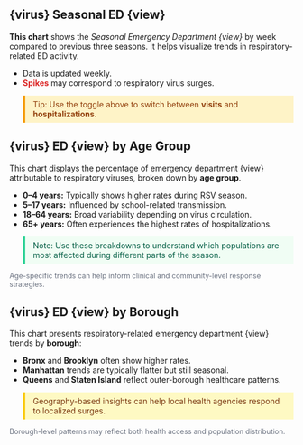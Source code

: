 ## {virus} Seasonal ED {view}

<p><strong>This chart</strong> shows the <em>Seasonal Emergency Department {view}</em> by week compared to previous three seasons. It helps visualize trends in respiratory-related ED activity.</p>

<ul>
  <li>Data is updated weekly.</li>
  <li><span style="color:#DC2626;"><strong>Spikes</strong></span> may correspond to respiratory virus surges.</li>
</ul>

<blockquote style="background:#fef3c7; border-left:4px solid #f59e0b; padding:0.5em 1em; color:#92400e;">
  Tip: Use the toggle above to switch between <strong>visits</strong> and <strong>hospitalizations</strong>.
</blockquote>



## {virus} ED {view} by Age Group

<p>This chart displays the percentage of emergency department {view} attributable to respiratory viruses, broken down by <strong>age group</strong>.</p>

<ul>
  <li><strong>0–4 years:</strong> Typically shows higher rates during RSV season.</li>
  <li><strong>5–17 years:</strong> Influenced by school-related transmission.</li>
  <li><strong>18–64 years:</strong> Broad variability depending on virus circulation.</li>
  <li><strong>65+ years:</strong> Often experiences the highest rates of hospitalizations.</li>
</ul>

<blockquote style="background:#f0fdf4; border-left:4px solid #34d399; padding:0.5em 1em; color:#065f46;">
  Note: Use these breakdowns to understand which populations are most affected during different parts of the season.
</blockquote>

<p style="font-size: 0.9em; color: #6b7280;">
  Age-specific trends can help inform clinical and community-level response strategies.
</p>


## {virus} ED {view} by Borough

<p>This chart presents respiratory-related emergency department {view} trends by <strong>borough</strong>:</p>

<ul>
  <li><strong>Bronx</strong> and <strong>Brooklyn</strong> often show higher rates.</li>
  <li><strong>Manhattan</strong> trends are typically flatter but still seasonal.</li>
  <li><strong>Queens</strong> and <strong>Staten Island</strong> reflect outer-borough healthcare patterns.</li>
</ul>

<blockquote style="background:#fef9c3; border-left:4px solid #facc15; padding:0.5em 1em; color:#78350f;">
  Geography-based insights can help local health agencies respond to localized surges.
</blockquote>

<p style="font-size: 0.9em; color: #6b7280;">
  Borough-level patterns may reflect both health access and population distribution.
</p>
